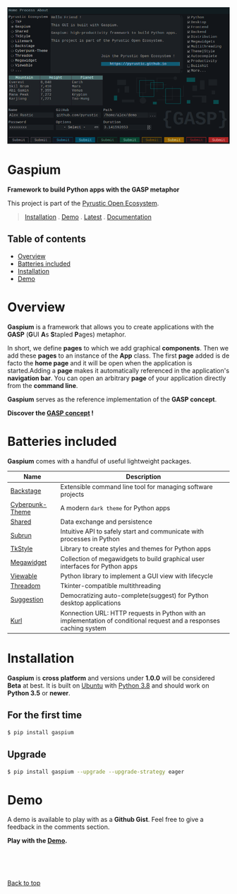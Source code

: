<!-- Cover -->
<div align="center">
    <img src="https://raw.githubusercontent.com/pyrustic/misc/master/assets/gaspium/cover.png" alt="Demo" width="920">
    <p align="center">
    <i> </i>
    </p>
</div>

# Gaspium
**Framework to build Python apps with the GASP metaphor**

This project is part of the [Pyrustic Open Ecosystem](https://pyrustic.github.io).
> [Installation](#installation) . [Demo](#demo) . [Latest](https://github.com/pyrustic/gaspium/tags) . [Documentation](https://github.com/pyrustic/gaspium/tree/master/docs/modules#readme)

## Table of contents
- [Overview](#overview)
- [Batteries included](#batteries-included)
- [Installation](#installation)
- [Demo](#demo) 

# Overview
**Gaspium** is a framework that allows you to create applications with the **GASP** (**G**UI **A**s **S**tapled **P**ages) metaphor. 

In short, we define **pages** to which we add graphical **components**. Then we add these **pages** to an instance of the **App** class. The first **page** added is de facto the **home page** and it will be open when the application is started.Adding a **page** makes it automatically referenced in the application's **navigation bar**. You can open an arbitrary **page** of your application directly from the **command line**.

**Gaspium** serves as the reference implementation of the **GASP concept**. 

**Discover the [GASP concept](https://github.com/pyrustic/gaspium/blob/master/gasp.md) !**



# Batteries included
**Gaspium** comes with a handful of useful lightweight packages.

| Name | Description |
| --- | --- |
| [Backstage](https://github.com/pyrustic/backstage) | Extensible command line tool for managing software projects |
|[Cyberpunk-Theme](https://github.com/pyrustic/cyberpunk-theme) | A modern `dark theme` for Python apps|
| [Shared](https://github.com/pyrustic/shared) | Data exchange and persistence |
| [Subrun](https://github.com/pyrustic/subrun) | Intuitive API to safely start and communicate with processes in Python |
| [TkStyle](https://github.com/pyrustic/tkstyle) | Library to create styles and themes for Python apps |
| [Megawidget](https://github.com/pyrustic/megawidget) | Collection of megawidgets to build graphical user interfaces for Python apps |
| [Viewable](https://github.com/pyrustic/viewable) | Python library to implement a GUI view with lifecycle |
| [Threadom](https://github.com/pyrustic/threadom) | Tkinter-compatible multithreading |
| [Suggestion](https://github.com/pyrustic/suggestion) | Democratizing auto-complete(suggest) for Python desktop applications |
| [Kurl](https://github.com/pyrustic/kurl) | Konnection URL: HTTP requests in Python with an implementation of conditional request and a responses caching system |

# Installation
**Gaspium** is **cross platform** and versions under **1.0.0** will be considered **Beta** at best. It is built on [Ubuntu](https://ubuntu.com/download/desktop) with [Python 3.8](https://www.python.org/downloads/) and should work on **Python 3.5** or **newer**.

## For the first time

```bash
$ pip install gaspium
```

## Upgrade
```bash
$ pip install gaspium --upgrade --upgrade-strategy eager

```


# Demo
A demo is available to play with as a **Github Gist**. Feel free to give a feedback in the comments section.

**Play with the [Demo](https://gist.github.com/pyrustic/79c9ee0efde8c06b7d4685f3c58b7761).**

<br>
<br>
<br>

[Back to top](#readme)
